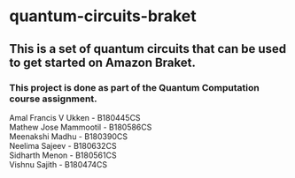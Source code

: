 # quantum-circuits-braket
## This is a set of quantum circuits that can be used to get started on Amazon Braket.

### This project is done as part of the Quantum Computation course assignment.

Amal Francis V Ukken - B180445CS <br>
Mathew Jose Mammootil - B180586CS <br>
Meenakshi Madhu - B180390CS <br>
Neelima Sajeev - B180632CS <br>
Sidharth Menon - B180561CS <br>
Vishnu Sajith - B180474CS

